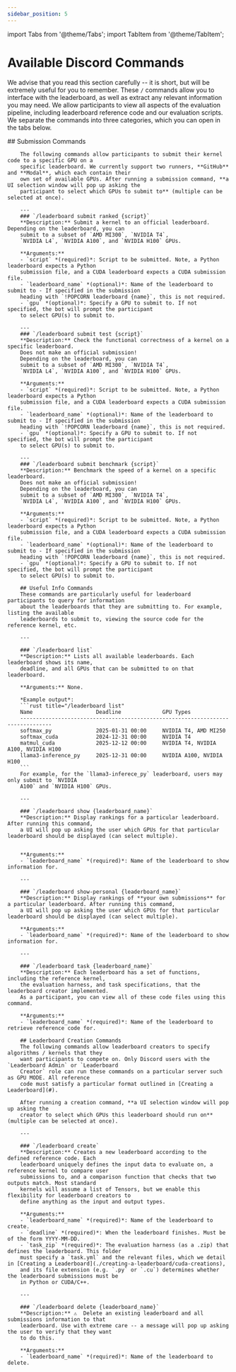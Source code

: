 ```yaml
---
sidebar_position: 5
---
```

import Tabs from '@theme/Tabs';
import TabItem from '@theme/TabItem';

# Available Discord Commands
We advise that you read this section carefully -- it is short, but will be extremely useful for you
to remember. These `/` commands allow you to interface with the leaderboard, as well as extract any
relevant information you may need. We allow participants to view all aspects of the evaluation
pipeline, including leaderboard reference code and our evaluation scripts. We separate the commands
into three categories, which you can open in the tabs below.


<Tabs>
  <TabItem value="submission" label="Leaderboard Submission Commands" default>
        ## Submission Commands

        The following commands allow participants to submit their kernel code to a specific GPU on a
        specific leaderboard. We currently support two runners, **GitHub** and **Modal**, which each contain their
        own set of available GPUs. After running a submission command, **a UI selection window will pop up asking the
        participant to select which GPUs to submit to** (multiple can be selected at once).

        ---
        ### `/leaderboard submit ranked {script}`
        **Description:** Submit a kernel to an official leaderboard. Depending on the leaderboard, you can
        submit to a subset of `AMD MI300`, `NVIDIA T4`,
        `NVIDIA L4`, `NVIDIA A100`, and `NVIDIA H100` GPUs.

        **Arguments:**
        - `script` *(required)*: Script to be submitted. Note, a Python leaderboard expects a Python
        submission file, and a CUDA leaderboard expects a CUDA submission file.
        - `leaderboard_name` *(optional)*: Name of the leaderboard to submit to - If specified in the submission
        heading with `!POPCORN leaderboard {name}`, this is not required.
        - `gpu` *(optional)*: Specify a GPU to submit to. If not specified, the bot will prompt the participant
        to select GPU(s) to submit to.

        ---
        ### `/leaderboard submit test {script}`
        **Description:** Check the functional correctness of a kernel on a specific leaderboard. 
        Does not make an official submission!
        Depending on the leaderboard, you can
        submit to a subset of `AMD MI300`, `NVIDIA T4`,
        `NVIDIA L4`, `NVIDIA A100`, and `NVIDIA H100` GPUs.

        **Arguments:**
        - `script` *(required)*: Script to be submitted. Note, a Python leaderboard expects a Python
        submission file, and a CUDA leaderboard expects a CUDA submission file.
        - `leaderboard_name` *(optional)*: Name of the leaderboard to submit to - If specified in the submission
        heading with `!POPCORN leaderboard {name}`, this is not required.
        - `gpu` *(optional)*: Specify a GPU to submit to. If not specified, the bot will prompt the participant
        to select GPU(s) to submit to.

        ---
        ### `/leaderboard submit benchmark {script}`
        **Description:** Benchmark the speed of a kernel on a specific leaderboard. 
        Does not make an official submission!
        Depending on the leaderboard, you can
        submit to a subset of `AMD MI300`, `NVIDIA T4`,
        `NVIDIA L4`, `NVIDIA A100`, and `NVIDIA H100` GPUs.

        **Arguments:**
        - `script` *(required)*: Script to be submitted. Note, a Python leaderboard expects a Python
        submission file, and a CUDA leaderboard expects a CUDA submission file.
        - `leaderboard_name` *(optional)*: Name of the leaderboard to submit to - If specified in the submission
        heading with `!POPCORN leaderboard {name}`, this is not required.
        - `gpu` *(optional)*: Specify a GPU to submit to. If not specified, the bot will prompt the participant
        to select GPU(s) to submit to.


  </TabItem>
  <TabItem value="tools" label="Useful Info Commands">

        ## Useful Info Commands
        These commands are particularly useful for leaderboard participants to query for information
        about the leaderboards that they are submitting to. For example, listing the available
        leaderboards to submit to, viewing the source code for the reference kernel, etc.

        ---

        ### `/leaderboard list`
        **Description:** Lists all available leaderboards. Each leaderboard shows its name,
        deadline, and all GPUs that can be submitted to on that leaderboard.

        **Arguments:** None.

        *Example output*:
        ```rust title="/leaderboard list"
        Name                    Deadline             GPU Types     
        --------------------------------------------------------------------------------
        softmax_py              2025-01-31 00:00     NVIDIA T4, AMD MI250
        softmax_cuda            2024-12-31 00:00     NVIDIA T4
        matmul_cuda             2025-12-12 00:00     NVIDIA T4, NVIDIA A100, NVIDIA H100
        llama3-inference_py     2025-12-31 00:00     NVIDIA A100, NVIDIA H100
        ```
        For example, for the `llama3-inferece_py` leaderboard, users may only submit to `NVIDIA
        A100` and `NVIDIA H100` GPUs.

        ---

        ### `/leaderboard show {leaderboard_name}`
        **Description:** Display rankings for a particular leaderboard. After running this command,
        a UI will pop up asking the user which GPUs for that particular leaderboard should be displayed (can select multiple).


        **Arguments:** 
        - `leaderboard_name` *(required)*: Name of the leaderboard to show information for.

        ---

        ### `/leaderboard show-personal {leaderboard_name}`
        **Description:** Display rankings of **your own submissions** for a particular leaderboard. After running this command,
        a UI will pop up asking the user which GPUs for that particular leaderboard should be displayed (can select multiple).

        **Arguments:** 
        - `leaderboard_name` *(required)*: Name of the leaderboard to show information for.

        ---

        ### `/leaderboard task {leaderboard_name}`
        **Description:** Each leaderboard has a set of functions, including the reference kernel,
        the evaluation harness, and task specifications, that the leaderboard creator implemented. 
        As a participant, you can view all of these code files using this command.

        **Arguments:** 
        - `leaderboard_name` *(required)*: Name of the leaderboard to retrieve reference code for.



  </TabItem>
  <TabItem value="creation" label="Leaderboard Creation Commands">

        ## Leaderboard Creation Commands
        The following commands allow leaderboard creators to specify algorithms / kernels that they
        want participants to compete on. Only Discord users with the `Leaderboard Admin` or `Leaderboard
        Creator` role can run these commands on a particular server such as GPU MODE. All reference
        code must satisfy a particular format outlined in [Creating a Leaderboard](#).

        After running a creation command, **a UI selection window will pop up asking the
        creator to select which GPUs this leaderboard should run on** (multiple can be selected at once).

        ---

        ### `/leaderboard create`
        **Description:** Creates a new leaderboard according to the defined reference code. Each
        leaderboard uniquely defines the input data to evaluate on, a reference kernel to compare user
        submissions to, and a comparison function that checks that two outputs match. Most standard
        kernels will assume a list of Tensors, but we enable this flexibility for leaderboard creators to
        define anything as the input and output types.

        **Arguments:** 
        - `leaderboard_name` *(required)*: Name of the leaderboard to create.
        - `deadline` *(required)*: When the leaderboard finishes. Must be of the form YYYY-MM-DD.
        - `task_zip` *(required)*: The evaluation harness (as a .zip) that defines the leaderboard. This folder
        must specify a `task.yml` and the relevant files, which we detail in [Creating a Leaderboard](./creating-a-leaderboard/cuda-creations),
        and its file extension (e.g. `.py` or `.cu`) determines whether the leaderboard submissions must be
        in Python or CUDA/C++.

        ---

        ### `/leaderboard delete {leaderboard_name}`
        **Description:** ⚠️  Delete an existing leaderboard and all submissions information to that
        leaderboard. Use with extreme care -- a message will pop up asking the user to verify that they want
        to do this.

        **Arguments:** 
        - `leaderboard_name` *(required)*: Name of the leaderboard to delete.
  </TabItem>
</Tabs>


